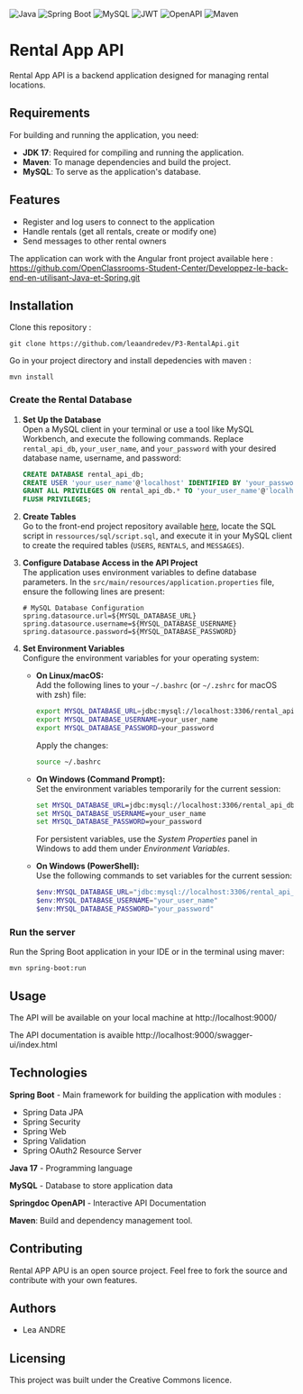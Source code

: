 ![Java](https://img.shields.io/badge/Java-17-blue?logo=java&logoColor=white)
![Spring Boot](https://img.shields.io/badge/Spring%20Boot-3.3.6-brightgreen?logo=springboot&logoColor=white)
![MySQL](https://img.shields.io/badge/MySQL-8.0-blue?logo=mysql&logoColor=white)
![JWT](https://img.shields.io/badge/JWT-Authentication-orange)
![OpenAPI](https://img.shields.io/badge/OpenAPI-3.0.0-green?logo=openapiinitiative&logoColor=white)
![Maven](https://img.shields.io/badge/Maven-Build%20Tool-C71A36?logo=apachemaven&logoColor=white)

# Rental App API

Rental App API is a backend application designed for managing rental locations.

## Requirements

For building and running the application, you need:
- **JDK 17**: Required for compiling and running the application.
- **Maven**: To manage dependencies and build the project.
- **MySQL**: To serve as the application's database.

## Features
- Register and log users to connect to the application
- Handle rentals (get all rentals, create or modify one)
- Send messages to other rental owners

The application can work with the Angular front project available here :
https://github.com/OpenClassrooms-Student-Center/Developpez-le-back-end-en-utilisant-Java-et-Spring.git

## Installation

Clone this repository :

```
git clone https://github.com/leaandredev/P3-RentalApi.git
```

Go in your project directory and install depedencies with maven :

```
mvn install
```

### Create the Rental Database

1. **Set Up the Database**  
   Open a MySQL client in your terminal or use a tool like MySQL Workbench, and execute the following commands. Replace `rental_api_db`, `your_user_name`, and `your_password` with your desired database name, username, and password:

   ```sql
   CREATE DATABASE rental_api_db;
   CREATE USER 'your_user_name'@'localhost' IDENTIFIED BY 'your_password';
   GRANT ALL PRIVILEGES ON rental_api_db.* TO 'your_user_name'@'localhost';
   FLUSH PRIVILEGES;
   ```

2. **Create Tables**  
   Go to the front-end project repository available [here](https://github.com/OpenClassrooms-Student-Center/Developpez-le-back-end-en-utilisant-Java-et-Spring.git), locate the SQL script in `ressources/sql/script.sql`, and execute it in your MySQL client to create the required tables (`USERS`, `RENTALS`, and `MESSAGES`).

3. **Configure Database Access in the API Project**  
   The application uses environment variables to define database parameters. In the `src/main/resources/application.properties` file, ensure the following lines are present:

   ```properties
   # MySQL Database Configuration
   spring.datasource.url=${MYSQL_DATABASE_URL}
   spring.datasource.username=${MYSQL_DATABASE_USERNAME}
   spring.datasource.password=${MYSQL_DATABASE_PASSWORD}
   ```

4. **Set Environment Variables**  
   Configure the environment variables for your operating system:

   - **On Linux/macOS:**  
     Add the following lines to your `~/.bashrc` (or `~/.zshrc` for macOS with zsh) file:  
     ```bash
     export MYSQL_DATABASE_URL=jdbc:mysql://localhost:3306/rental_api_db
     export MYSQL_DATABASE_USERNAME=your_user_name
     export MYSQL_DATABASE_PASSWORD=your_password
     ```
     Apply the changes:  
     ```bash
     source ~/.bashrc
     ```

   - **On Windows (Command Prompt):**  
     Set the environment variables temporarily for the current session:  
     ```cmd
     set MYSQL_DATABASE_URL=jdbc:mysql://localhost:3306/rental_api_db
     set MYSQL_DATABASE_USERNAME=your_user_name
     set MYSQL_DATABASE_PASSWORD=your_password
     ```
     For persistent variables, use the *System Properties* panel in Windows to add them under *Environment Variables*.

   - **On Windows (PowerShell):**  
     Use the following commands to set variables for the current session:  
     ```powershell
     $env:MYSQL_DATABASE_URL="jdbc:mysql://localhost:3306/rental_api_db"
     $env:MYSQL_DATABASE_USERNAME="your_user_name"
     $env:MYSQL_DATABASE_PASSWORD="your_password"
     ```

### Run the server

Run the Spring Boot application in your IDE or in the terminal using maver:

```
mvn spring-boot:run
```

## Usage

The API will be available on your local machine at http://localhost:9000/

The API documentation is avaible http://localhost:9000/swagger-ui/index.html

## Technologies

**Spring Boot** - Main framework for building the application with modules :
- Spring Data JPA
- Spring Security
- Spring Web
- Spring Validation
- Spring OAuth2 Resource Server

**Java 17** - Programming language

**MySQL** - Database to store application data

**Springdoc OpenAPI** - Interactive API Documentation

**Maven**: Build and dependency management tool.

## Contributing

Rental APP APU is an open source project. Feel free to fork the source and contribute with your own features.

## Authors

- Lea ANDRE

## Licensing

This project was built under the Creative Commons licence.
